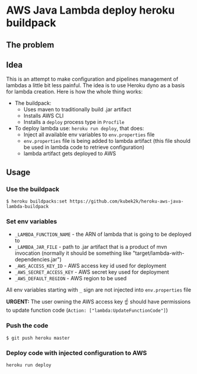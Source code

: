 # AWS Java Lambda deploy heroku buildpack

## The problem

## Idea

This is an attempt to make configuration and pipelines management of lambdas a little bit less painful.
The idea is to use Heroku dyno as a basis for lambda creation. 
Here is how the whole thing works:

  - The buildpack:
    - Uses maven to traditionally build .jar artifact
    - Installs AWS CLI 
    - Installs a `deploy` process type in `Procfile` 
  - To deploy lambda use: `heroku run deploy`, that does:
    - Inject all available env variables to `env.properties` file
    - `env.properties` file is being added to lambda artifact (this file should be used in lambda code to retrieve configuration)
    - lambda artifact gets deployed to AWS 

## Usage

### Use the buildpack
```
$ heroku buildpacks:set https://github.com/kubek2k/heroku-aws-java-lambda-buildpack
```

### Set env variables

  * `_LAMBDA_FUNCTION_NAME` - the ARN of lambda that is going to be deployed to
  * `_LAMBDA_JAR_FILE` - path to .jar artifact that is a product of mvn invocation (normally it should be something like "target/lambda-with-dependencies.jar")
  * `_AWS_ACCESS_KEY_ID` - AWS access key id used for deployment
  * `_AWS_SECRET_ACCESS_KEY` - AWS secret key used for deployment
  * `_AWS_DEFAULT_REGION` - AWS region to be used

All env variables starting with `_` sign are not injected into `env.properties` file

**URGENT:** The user owning the AWS access key :point_up: should have permissions to update function code (`Action: ["lambda:UpdateFunctionCode"]`)

### Push the code
```
$ git push heroku master
```

### Deploy code with injected configuration to AWS
```
heroku run deploy
```
